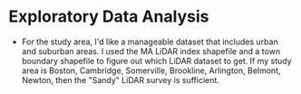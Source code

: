 # Exploratory Data Analysis

+ For the study area, I'd like a manageable dataset that includes urban and
  suburban areas. I used the MA LiDAR index shapefile and a town boundary
  shapefile to figure out which LiDAR dataset to get. If my study area is Boston,
  Cambridge, Somerville, Brookline, Arlington, Belmont, Newton, then the "Sandy"
  LiDAR survey is sufficient.
